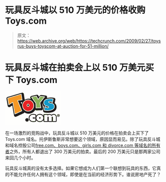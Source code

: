 # 玩具反斗城以 510 万美元的价格收购 Toys.com

> 原文：<https://web.archive.org/web/https://techcrunch.com/2009/02/27/toysrus-buys-toyscom-at-auction-for-51-million/>

# 玩具反斗城在拍卖会上以 510 万美元买下 Toys.com

![](img/122276e844b477c2e3bd419c99a11d17.png)

在一场激烈的竞购战中，玩具反斗城以 510 万美元的价格在拍卖会上买下了 Toys.com 域名。托伊斯鲁斯非常想要这个领域，原因显而易见。除了玩具反斗城和域名控股公司[free.com、boys.com、girls.com 和 divorce.com 等域名的所有者](https://web.archive.org/web/20230326192113/http://www.catnip.com/)之外，所有人都退出了 300 万美元的拍卖。最后的 200 万美元只是那两家公司来回几个小时。

玩具反斗城真的没有太多选择。如果它想成为人们第一个联想到玩具的东西，它真的不能允许任何人拥有这个领域，即使是在当前的经济形势下。谁说房地产死了？